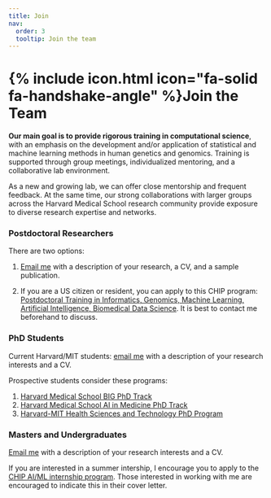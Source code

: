 ```yaml
---
title: Join
nav:
  order: 3
  tooltip: Join the team
---
```


# {% include icon.html icon="fa-solid fa-handshake-angle" %}Join the Team

**Our main goal is to provide rigorous training in computational science**, with an emphasis on the development and/or application of statistical and machine learning methods in human genetics and genomics. Training is supported through group meetings, individualized mentoring, and a collaborative lab environment.

As a new and growing lab, we can offer close mentorship and frequent feedback. At the same time, our strong collaborations with larger groups across the Harvard Medical School research community provide exposure to diverse research expertise and networks.


### Postdoctoral Researchers

There are two options:

1. [Email me](mailto:ben.strober@childrens.harvard.edu) with a description of your research, a CV, and a sample publication.

2. If you are a US citizen or resident, you can apply to this CHIP program: [Postdoctoral Training in Informatics, Genomics, Machine Learning, Artificial Intelligence, Biomedical Data Science](https://www.chip.org/training/postdoctoral-training-ai-and-genomics). It is best to contact me beforehand to discuss.

### PhD Students

Current Harvard/MIT students: [email me](mailto:ben.strober@childrens.harvard.edu) with a description of your research interests and a CV.

Prospective students consider these programs:

1. [Harvard Medical School BIG PhD Track](https://dbmi.hms.harvard.edu/education/phd-program/big-phd-track)
2. [Harvard Medical School AI in Medicine PhD Track](https://dbmi.hms.harvard.edu/education/phd-program/ai-medicine-phd-track)
3. [Harvard-MIT Health Sciences and Technology PhD Program](https://hst.mit.edu/)


### Masters and Undergraduates

[Email me](mailto:ben.strober@childrens.harvard.edu) with a description of your research interests and a CV.

If you are interested in a summer intership, I encourage you to apply to the [CHIP AI/ML internship program](https://www.chip.org/internship/chip-ai-internship). Those interested in working with me are encouraged to indicate this in their cover letter.
